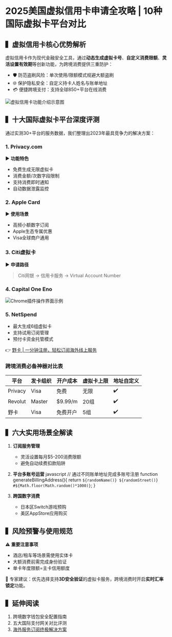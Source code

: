 # 2025美国虚拟信用卡申请全攻略 | 10种国际虚拟卡平台对比

## ▍虚拟信用卡核心优势解析
虚拟信用卡作为现代金融安全工具，通过**动态生成虚拟卡号**、**自定义消费限额**、**灵活设置有效期**等创新功能，为跨境消费提供三重防护：
- 🛡️ 防范盗刷风险：单次使用/限额模式规避大额盗刷
- 🌐 保护隐私安全：自定义持卡人姓名与账单地址
- 💳 便捷跨境支付：支持全球850+平台在线消费

![虚拟信用卡功能介绍示意图](https://via.placeholder.com/800x400)

## ▍十大国际虚拟卡平台深度评测
通过实测30+平台的服务数据，我们整理出2023年最具竞争力的解决方案：

### 1. Privacy.com
► **功能特色**
- 免费生成无限虚拟卡
- 消费金额/次数字段限制
- 支持消费即时通知
- 自动数据泄露监控

### 2. Apple Card
► **使用场景**
- 高频小额数字订阅
- Apple生态专属优惠
- Visa全球商户通用

### 3. Citi虚拟卡
► **申请路径**
> Citi网银 → 信用卡服务 → Virtual Account Number

### 4. Capital One Eno
![Chrome插件操作界面示例](https://via.placeholder.com/400x250)

### 5. NetSpend
- 最大生成6组虚拟卡
- 支持试用订阅管理
- 预付卡资金托管模式

👉 [野卡 | 一分钟注册，轻松订阅海外线上服务](https://bbtdd.com/yeka)

### 跨境消费必备神器对比表
| 平台       | 发卡组织 | 开户成本 | 虚拟卡上限 | 地址自定义 |
|------------|----------|----------|------------|------------|
| Privacy    | Visa     | 免费     | 无限       | ✔️         |
| Revolut    | Master   | $9.99/m  | 20组       | ✔️         |
| 野卡   | Visa     | 免费开户 | 5组        | ✔️         |

## ▍六大实用场景全解读
1. **订阅服务管理**
   - 灵活设置每月$5-200消费限额
   - 避免自动续费扣款陷阱
   
2. **平台多账号运营**
   javascript
   // 通过不同账单地址完成多账号注册
   function generateBillingAddress(){
     return `${randomName()} ${randomStreet()} #${Math.floor(Math.random()*1000)}`;
   }
   

3. **跨国数字消费**
   - 日本区Switch游戏预购
   - 美区AppStore应用购买

## ▍风险预警与使用规范
⚠️ **重要注意事项**  
- 酒店/租车等场景需使用实体卡
- 大额消费前需完成身份验证
- 单卡年度限额=主卡信用额度

📌 专家建议：优先选择支持**3D安全验证**的虚拟卡服务，跨境消费时开启**实时汇率锁定**功能。

## ▍延伸阅读
1. 跨境数字钱包安全配置指南
2. 五大国际支付网关对比评测
3. [海外服务订阅终极解决方案](https://bbtdd.com/yeka)